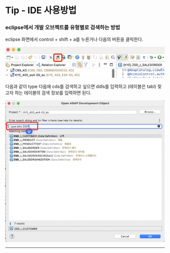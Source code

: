 # Tip - IDE 사용방법

  

### eclipse에서 개발 오브젝트를 유형별로 검색하는 방법

  

eclipse 화면에서 control + shift + a를 누른거나 다음의 버튼을 클릭한다.

![](Files/image%20339.png)  

  

다음과 같이 type 다음에 cds를 검색하고 싶으면 ddls를 입력하고 (테이블은 tabl) 찾고자 하는 테이블의 검색 정보를 입력하면 된다.

![](Files/image%20340.png)

* * *